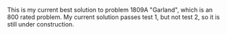 This is my current best solution to problem 1809A "Garland", which is an 800 rated problem. My current solution passes test 1, but not test 2, so it is still under construction.